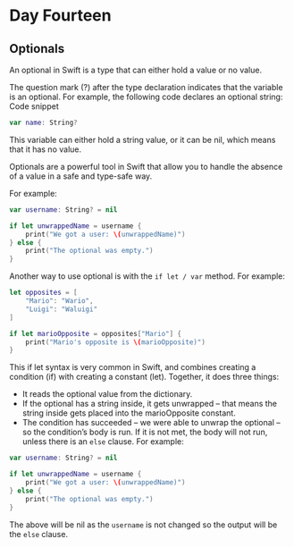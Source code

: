 # Day Fourteen

## Optionals

An optional in Swift is a type that can either hold a value or no value.

The question mark (?) after the type declaration indicates that the variable is an optional. For example, the following code declares an optional string:
Code snippet

``` swift
var name: String?
```

This variable can either hold a string value, or it can be nil, which means that it has no value.

Optionals are a powerful tool in Swift that allow you to handle the absence of a value in a safe and type-safe way.

For example:

``` swift
var username: String? = nil

if let unwrappedName = username {
    print("We got a user: \(unwrappedName)")
} else {
    print("The optional was empty.")
}
```

Another way to use optional is with the `if let / var` method. For example:

``` swift
let opposites = [
    "Mario": "Wario",
    "Luigi": "Waluigi"
]

if let marioOpposite = opposites["Mario"] {
    print("Mario's opposite is \(marioOpposite)")
}
```

This if let syntax is very common in Swift, and combines creating a condition (if) with creating a constant (let). Together, it does three things:

- It reads the optional value from the dictionary.
- If the optional has a string inside, it gets unwrapped – that means the string inside gets placed into the marioOpposite constant.
- The condition has succeeded – we were able to unwrap the optional – so the condition’s body is run. If it is not met, the body will not run, unless there is an `else` clause. For example:

``` swift
var username: String? = nil

if let unwrappedName = username {
    print("We got a user: \(unwrappedName)")
} else {
    print("The optional was empty.")
}
```

The above will be nil as the `username` is not changed so the output will be the `else` clause.